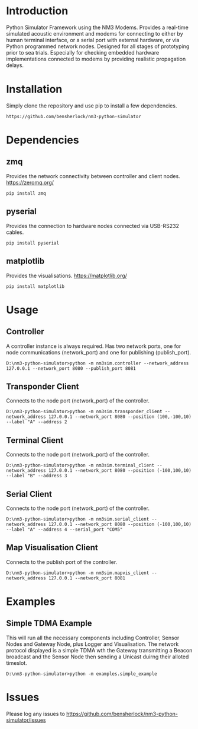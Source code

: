 # Introduction

Python Simulator Framework using the NM3 Modems. Provides a real-time simulated acoustic environment and modems for connecting to either by human terminal interface, or a serial port with external hardware, or via Python programmed network nodes. Designed for all stages of prototyping prior to sea trials. Especially for checking embedded hardware implementations connected to modems by providing realistic propagation delays. 

# Installation

Simply clone the repository and use pip to install a few dependencies.

`https://github.com/bensherlock/nm3-python-simulator`

# Dependencies

## zmq

Provides the network connectivity between controller and client nodes. https://zeromq.org/

`pip install zmq`

## pyserial

Provides the connection to hardware nodes connected via USB-RS232 cables. 

`pip install pyserial`

## matplotlib

Provides the visualisations. https://matplotlib.org/

`pip install matplotlib`

# Usage

## Controller

A controller instance is always required. Has two network ports, one for node communications (network_port) and one for publishing (publish_port).

`D:\nm3-python-simulator>python -m nm3sim.controller --network_address 127.0.0.1 --network_port 8080 --publish_port 8081`

## Transponder Client

Connects to the node port (network_port) of the controller.

`D:\nm3-python-simulator>python -m nm3sim.transponder_client --network_address 127.0.0.1 --network_port 8080 --position (100,-100,10) --label "A" --address 2`

## Terminal Client

Connects to the node port (network_port) of the controller.

`D:\nm3-python-simulator>python -m nm3sim.terminal_client --network_address 127.0.0.1 --network_port 8080 --position (-100,100,10) --label "B" --address 3`

## Serial Client

Connects to the node port (network_port) of the controller.

`D:\nm3-python-simulator>python -m nm3sim.serial_client --network_address 127.0.0.1 --network_port 8080 --position (-100,100,10) --label "A" --address 4 --serial_port "COM5"`

## Map Visualisation Client

Connects to the publish port of the controller.

`D:\nm3-python-simulator>python -m nm3sim.mapvis_client --network_address 127.0.0.1 --network_port 8081`

# Examples

## Simple TDMA Example

This will run all the necessary components including Controller, Sensor Nodes and Gateway Node, plus Logger and Visualisation. The network protocol displayed is a simple TDMA wth the Gateway transmitting a Beacon broadcast and the Sensor Node then sending a Unicast duirng their alloted timeslot.  

`D:\nm3-python-simulator>python -m examples.simple_example`

# Issues

Please log any issues to https://github.com/bensherlock/nm3-python-simulator/issues

